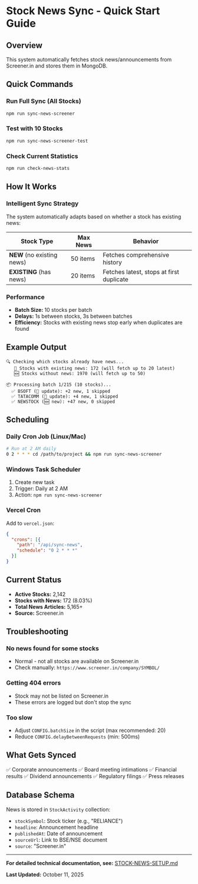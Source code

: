 # Stock News Sync - Quick Start Guide

## Overview

This system automatically fetches stock news/announcements from Screener.in and stores them in MongoDB.

## Quick Commands

### Run Full Sync (All Stocks)
```bash
npm run sync-news-screener
```

### Test with 10 Stocks
```bash
npm run sync-news-screener-test
```

### Check Current Statistics
```bash
npm run check-news-stats
```

## How It Works

### Intelligent Sync Strategy

The system automatically adapts based on whether a stock has existing news:

| Stock Type | Max News | Behavior |
|-----------|----------|----------|
| **NEW** (no existing news) | 50 items | Fetches comprehensive history |
| **EXISTING** (has news) | 20 items | Fetches latest, stops at first duplicate |

### Performance

- **Batch Size:** 10 stocks per batch
- **Delays:** 1s between stocks, 3s between batches
- **Efficiency:** Stocks with existing news stop early when duplicates are found

## Example Output

```
🔍 Checking which stocks already have news...
   📰 Stocks with existing news: 172 (will fetch up to 20 latest)
   🆕 Stocks without news: 1970 (will fetch up to 50)

📦 Processing batch 1/215 (10 stocks)...
  ✅ BSOFT (🔄 update): +2 new, 1 skipped
  ✅ TATACOMM (🔄 update): +4 new, 1 skipped
  ✅ NEWSTOCK (🆕 new): +47 new, 0 skipped
```

## Scheduling

### Daily Cron Job (Linux/Mac)
```bash
# Run at 2 AM daily
0 2 * * * cd /path/to/project && npm run sync-news-screener
```

### Windows Task Scheduler
1. Create new task
2. Trigger: Daily at 2 AM
3. Action: `npm run sync-news-screener`

### Vercel Cron
Add to `vercel.json`:
```json
{
  "crons": [{
    "path": "/api/sync-news",
    "schedule": "0 2 * * *"
  }]
}
```

## Current Status

- **Active Stocks:** 2,142
- **Stocks with News:** 172 (8.03%)
- **Total News Articles:** 5,165+
- **Source:** Screener.in

## Troubleshooting

### No news found for some stocks
- Normal - not all stocks are available on Screener.in
- Check manually: `https://www.screener.in/company/SYMBOL/`

### Getting 404 errors
- Stock may not be listed on Screener.in
- These errors are logged but don't stop the sync

### Too slow
- Adjust `CONFIG.batchSize` in the script (max recommended: 20)
- Reduce `CONFIG.delayBetweenRequests` (min: 500ms)

## What Gets Synced

✅ Corporate announcements
✅ Board meeting intimations
✅ Financial results
✅ Dividend announcements
✅ Regulatory filings
✅ Press releases

## Database Schema

News is stored in `StockActivity` collection:
- `stockSymbol`: Stock ticker (e.g., "RELIANCE")
- `headline`: Announcement headline
- `publishedAt`: Date of announcement
- `sourceUrl`: Link to BSE/NSE document
- `source`: "Screener.in"

---

**For detailed technical documentation, see:** [STOCK-NEWS-SETUP.md](STOCK-NEWS-SETUP.md)

**Last Updated:** October 11, 2025
